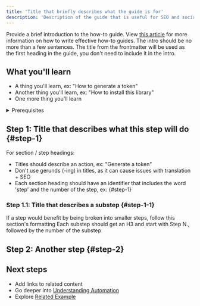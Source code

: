 ```yaml
---
title: 'Title that briefly describes what the guide is for'
description: 'Description of the guide that is useful for SEO and social media links'
---
```


Provide a brief introduction to the how-to guide. View [this article](https://diataxis.fr/how-to-guides/) for more information on how to write effective how-to guides. The intro should be no more than a few sentences.
The title from the frontmatter will be used as the first heading in the guide, you don't need to include it in the intro.

## What you'll learn

- A thing you'll learn, ex: "How to generate a token"
- Another thing you'll learn, ex: "How to install this library"
- One more thing you'll learn

<details>
  <summary>Prerequisites</summary>

To follow the steps in this guide, you'll need:

- A prerequisite, ex: "Familiarity with [Asset definitions](/concepts/assets)"
- Another prerequisite, ex: "To install this library"
- One more

</details>

## Step 1: Title that describes what this step will do {#step-1}

For section / step headings:

- Titles should describe an action, ex: "Generate a token"
- Don't use gerunds (-ing) in titles, as it can cause issues with translation + SEO
- Each section heading should have an identifier that includes the word 'step' and the number of the step, ex: {#step-1}

### Step 1.1: Title that describes a substep {#step-1-1}

If a step would benefit by being broken into smaller steps, follow this section's formatting
Each substep should get an H3 and start with Step N., followed by the number of the substep

## Step 2: Another step {#step-2}

## Next steps

- Add links to related content
- Go deeper into [Understanding Automation](/concepts/understanding-automation)
- Explore [Related Example](/)
